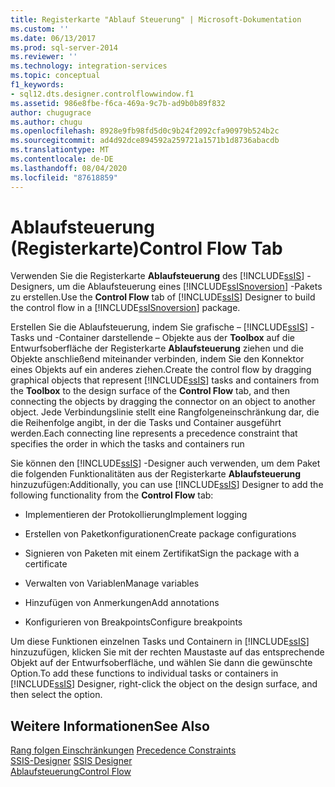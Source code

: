 ```yaml
---
title: Registerkarte "Ablauf Steuerung" | Microsoft-Dokumentation
ms.custom: ''
ms.date: 06/13/2017
ms.prod: sql-server-2014
ms.reviewer: ''
ms.technology: integration-services
ms.topic: conceptual
f1_keywords:
- sql12.dts.designer.controlflowwindow.f1
ms.assetid: 986e8fbe-f6ca-469a-9c7b-ad9b0b89f832
author: chugugrace
ms.author: chugu
ms.openlocfilehash: 8928e9fb98fd5d0c9b24f2092cfa90979b524b2c
ms.sourcegitcommit: ad4d92dce894592a259721a1571b1d8736abacdb
ms.translationtype: MT
ms.contentlocale: de-DE
ms.lasthandoff: 08/04/2020
ms.locfileid: "87618859"
---
```

# <a name="control-flow-tab"></a><span data-ttu-id="a3afa-102">Ablaufsteuerung (Registerkarte)</span><span class="sxs-lookup"><span data-stu-id="a3afa-102">Control Flow Tab</span></span>
  <span data-ttu-id="a3afa-103">Verwenden Sie die Registerkarte **Ablaufsteuerung** des [!INCLUDE[ssIS](../includes/ssis-md.md)] -Designers, um die Ablaufsteuerung eines [!INCLUDE[ssISnoversion](../includes/ssisnoversion-md.md)] -Pakets zu erstellen.</span><span class="sxs-lookup"><span data-stu-id="a3afa-103">Use the **Control Flow** tab of [!INCLUDE[ssIS](../includes/ssis-md.md)] Designer to build the control flow in a [!INCLUDE[ssISnoversion](../includes/ssisnoversion-md.md)] package.</span></span>  
  
 <span data-ttu-id="a3afa-104">Erstellen Sie die Ablaufsteuerung, indem Sie grafische – [!INCLUDE[ssIS](../includes/ssis-md.md)] -Tasks und -Container darstellende – Objekte aus der **Toolbox** auf die Entwurfsoberfläche der Registerkarte **Ablaufsteuerung** ziehen und die Objekte anschließend miteinander verbinden, indem Sie den Konnektor eines Objekts auf ein anderes ziehen.</span><span class="sxs-lookup"><span data-stu-id="a3afa-104">Create the control flow by dragging graphical objects that represent [!INCLUDE[ssIS](../includes/ssis-md.md)] tasks and containers from the **Toolbox** to the design surface of the **Control Flow** tab, and then connecting the objects by dragging the connector on an object to another object.</span></span> <span data-ttu-id="a3afa-105">Jede Verbindungslinie stellt eine Rangfolgeneinschränkung dar, die die Reihenfolge angibt, in der die Tasks und Container ausgeführt werden.</span><span class="sxs-lookup"><span data-stu-id="a3afa-105">Each connecting line represents a precedence constraint that specifies the order in which the tasks and containers run</span></span>  
  
 <span data-ttu-id="a3afa-106">Sie können den [!INCLUDE[ssIS](../includes/ssis-md.md)] -Designer auch verwenden, um dem Paket die folgenden Funktionalitäten aus der Registerkarte **Ablaufsteuerung** hinzuzufügen:</span><span class="sxs-lookup"><span data-stu-id="a3afa-106">Additionally, you can use [!INCLUDE[ssIS](../includes/ssis-md.md)] Designer to add the following functionality from the **Control Flow** tab:</span></span>  
  
-   <span data-ttu-id="a3afa-107">Implementieren der Protokollierung</span><span class="sxs-lookup"><span data-stu-id="a3afa-107">Implement logging</span></span>  
  
-   <span data-ttu-id="a3afa-108">Erstellen von Paketkonfigurationen</span><span class="sxs-lookup"><span data-stu-id="a3afa-108">Create package configurations</span></span>  
  
-   <span data-ttu-id="a3afa-109">Signieren von Paketen mit einem Zertifikat</span><span class="sxs-lookup"><span data-stu-id="a3afa-109">Sign the package with a certificate</span></span>  
  
-   <span data-ttu-id="a3afa-110">Verwalten von Variablen</span><span class="sxs-lookup"><span data-stu-id="a3afa-110">Manage variables</span></span>  
  
-   <span data-ttu-id="a3afa-111">Hinzufügen von Anmerkungen</span><span class="sxs-lookup"><span data-stu-id="a3afa-111">Add annotations</span></span>  
  
-   <span data-ttu-id="a3afa-112">Konfigurieren von Breakpoints</span><span class="sxs-lookup"><span data-stu-id="a3afa-112">Configure breakpoints</span></span>  
  
 <span data-ttu-id="a3afa-113">Um diese Funktionen einzelnen Tasks und Containern in [!INCLUDE[ssIS](../includes/ssis-md.md)] hinzuzufügen, klicken Sie mit der rechten Maustaste auf das entsprechende Objekt auf der Entwurfsoberfläche, und wählen Sie dann die gewünschte Option.</span><span class="sxs-lookup"><span data-stu-id="a3afa-113">To add these functions to individual tasks or containers in [!INCLUDE[ssIS](../includes/ssis-md.md)] Designer, right-click the object on the design surface, and then select the option.</span></span>  
  
## <a name="see-also"></a><span data-ttu-id="a3afa-114">Weitere Informationen</span><span class="sxs-lookup"><span data-stu-id="a3afa-114">See Also</span></span>  
 <span data-ttu-id="a3afa-115">[Rang folgen Einschränkungen](control-flow/precedence-constraints.md) </span><span class="sxs-lookup"><span data-stu-id="a3afa-115">[Precedence Constraints](control-flow/precedence-constraints.md) </span></span>  
 <span data-ttu-id="a3afa-116">[SSIS-Designer](ssis-designer.md) </span><span class="sxs-lookup"><span data-stu-id="a3afa-116">[SSIS Designer](ssis-designer.md) </span></span>  
 [<span data-ttu-id="a3afa-117">Ablaufsteuerung</span><span class="sxs-lookup"><span data-stu-id="a3afa-117">Control Flow</span></span>](control-flow/control-flow.md)  
  
  

